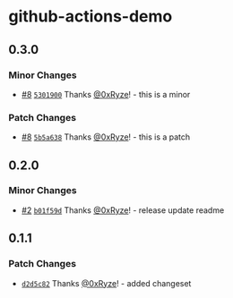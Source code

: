 # github-actions-demo

## 0.3.0

### Minor Changes

- [#8](https://github.com/0xRyze/git-actions-demo/pull/8) [`5301900`](https://github.com/0xRyze/git-actions-demo/commit/53019000659c5f767ac92a8cb25624798c6a2b08) Thanks [@0xRyze](https://github.com/0xRyze)! - this is a minor

### Patch Changes

- [#8](https://github.com/0xRyze/git-actions-demo/pull/8) [`5b5a638`](https://github.com/0xRyze/git-actions-demo/commit/5b5a6387282051d3e3d0d7db9b27b8c3c50b3499) Thanks [@0xRyze](https://github.com/0xRyze)! - this is a patch

## 0.2.0

### Minor Changes

- [#2](https://github.com/0xRyze/git-actions-demo/pull/2) [`b01f59d`](https://github.com/0xRyze/git-actions-demo/commit/b01f59dba359e5aa8ea19a0f9faed06666b60e41) Thanks [@0xRyze](https://github.com/0xRyze)! - release update readme

## 0.1.1

### Patch Changes

- [`d2d5c82`](https://github.com/0xRyze/git-actions-demo/commit/d2d5c8211897e2631690d75b38ae4893523b2ed4) Thanks [@0xRyze](https://github.com/0xRyze)! - added changeset
